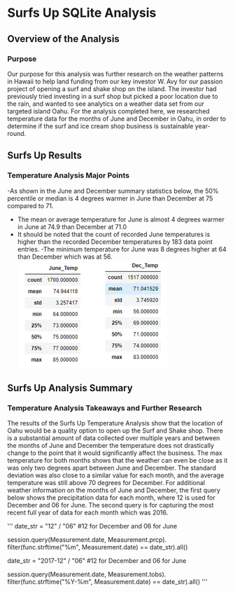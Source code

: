 # Surfs Up SQLite Analysis

## Overview of the Analysis

### Purpose
Our purpose for this analysis was further research on the weather patterns in Hawaii to help land funding from our key investor W. Avy for our passion project of opening a surf and shake shop on the island. The investor had previously tried investing in a surf shop but picked a poor location due to the rain, and wanted to see analytics on a weather data set from our targeted island Oahu. For the analysis completed here, we researched temperature data for the months of June and December in Oahu, in order to determine if the surf and ice cream shop business is sustainable year-round.

## Surfs Up Results

### Temperature Analysis Major Points
-As shown in the June and December summary statistics below, the 50% percentile or median is 4 degrees warmer in June than December at 75 compared to 71.
- The mean or average temperature for June is almost 4 degrees warmer in June at 74.9 than December at 71.0 
- It should be noted that the count of recorded June temperatures is higher than the recorded December temperatures by 183 data point entries.
-The minimum temperature for June was 8 degrees higher at 64 than December which was at 56.  
![June Temp](Resources/June_Temp.png)
![Dec Temp](Resources/Dec_Temp.png)

## Surfs Up Analysis Summary

### Temperature Analysis Takeaways and Further Research
The results of the Surfs Up Temperature Analysis show that the location of Oahu would be a quality option to open up the Surf and Shake shop. There is a substantial amount of data collected over multiple years and between the months of June and December the temperature does not drastically change to the point that it would significantly affect the business. The max temperature for both months shows that the weather can even be close as it was only two degrees apart between June and December. The standard deviation was also close to a similar value for each month, and the average temperature was still above 70 degrees for December. For additional weather information on the months of June and December, the first query below shows the precipitation data for each month, where 12 is used for December and 06 for June. The second query is for capturing the most recent full year of data for each month which was 2016. 

'''
date_str = "12" / "06" #12 for December and 06 for June

session.query(Measurement.date, Measurement.prcp).\
	filter(func.strftime("%m", Measurement.date) == date_str).all()


date_str = "2017-12" / "06" #12 for December and 06 for June

session.query(Measurement.date, Measurement.tobs).\
	filter(func.strftime("%Y-%m", Measurement.date) == date_str).all()
''' 
